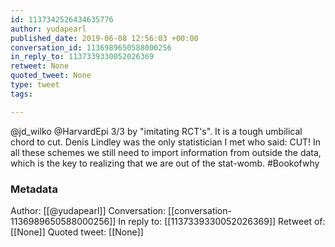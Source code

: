 ```yaml
---
id: 1137342526434635776
author: yudapearl
published_date: 2019-06-08 12:56:03 +00:00
conversation_id: 1136989650588000256
in_reply_to: 1137339330052026369
retweet: None
quoted_tweet: None
type: tweet
tags:

---
```


@jd_wilko @HarvardEpi 3/3 by "imitating RCT's". It is a tough umbilical chord to cut. Denis Lindley was the only statistician I met who said: CUT! In all these schemes we still need to import information from outside the data, which is the key to realizing that we are out of the stat-womb. #Bookofwhy

### Metadata

Author: [[@yudapearl]]
Conversation: [[conversation-1136989650588000256]]
In reply to: [[1137339330052026369]]
Retweet of: [[None]]
Quoted tweet: [[None]]
